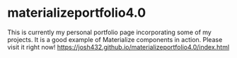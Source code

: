 # materializeportfolio4.0
This is currently my personal portfolio page incorporating some of my projects. It is a good example of Materialize components in action.
Please visit it right now! https://josh432.github.io/materializeportfolio4.0/index.html
